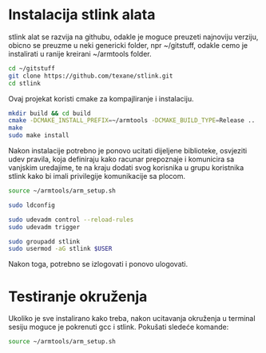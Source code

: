 # Instalacija stlink alata

stlink alat se razvija na githubu, odakle je moguce preuzeti najnoviju verziju,
obicno se preuzme u neki genericki folder, npr ~/gitstuff, odakle cemo je instalirati
u ranije kreirani ~/armtools folder.

``` bash
cd ~/gitstuff
git clone https://github.com/texane/stlink.git
cd stlink
```

Ovaj projekat koristi cmake za kompajliranje i instalaciju.

``` bash
mkdir build && cd build
cmake -DCMAKE_INSTALL_PREFIX=~/armtools -DCMAKE_BUILD_TYPE=Release ..
make
sudo make install
```

Nakon instalacije potrebno je ponovo ucitati dijeljene biblioteke,
osvjeziti udev pravila, koja definiraju kako racunar prepoznaje i komunicira sa 
vanjskim uredajime, te na kraju dodati svog korisnika u grupu koristnika stlink
kako bi imali privilegije komunikacije sa plocom.

``` bash
source ~/armtools/arm_setup.sh

sudo ldconfig 

sudo udevadm control --reload-rules
sudo udevadm trigger

sudo groupadd stlink
sudo usermod -aG stlink $USER
```

Nakon toga, potrebno se izlogovati i ponovo ulogovati.

# Testiranje okruženja

Ukoliko je sve instalirano kako treba, nakon ucitavanja okruženja u terminal 
sesiju moguce je pokrenuti gcc i stlink.
Pokušati sledeće komande:
``` bash
source ~/armtools/arm_setup.sh
```





